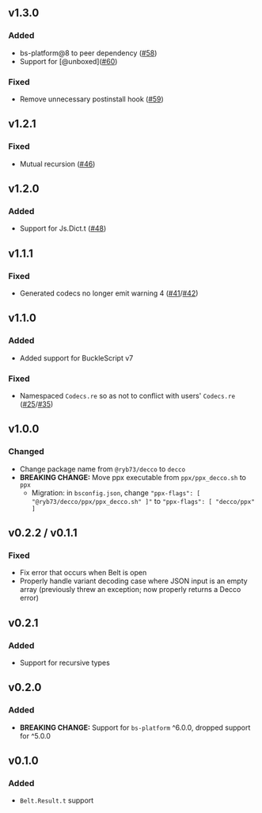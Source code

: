 ## v1.3.0
### Added
* bs-platform@8 to peer dependency ([#58](https://github.com/reasonml-labs/decco/pull/58))
* Support for \[@unboxed\]([#60](https://github.com/reasonml-labs/decco/pull/60))

### Fixed
* Remove unnecessary postinstall hook ([#59](https://github.com/reasonml-labs/decco/pull/59))

## v1.2.1
### Fixed
* Mutual recursion ([#46](https://github.com/reasonml-labs/decco/pull/46))

## v1.2.0
### Added
* Support for Js.Dict.t ([#48](https://github.com/reasonml-labs/decco/pull/48))

## v1.1.1
### Fixed
* Generated codecs no longer emit warning 4 ([#41](https://github.com/reasonml-labs/decco/issues/41)/[#42](https://github.com/reasonml-labs/decco/pull/42))

## v1.1.0
### Added
* Added support for BuckleScript v7

### Fixed
* Namespaced `Codecs.re` so as not to conflict with users' `Codecs.re` ([#25](https://github.com/reasonml-labs/decco/issues/25)/[#35](https://github.com/reasonml-labs/decco/pull/35))

## v1.0.0
### Changed
* Change package name from `@ryb73/decco` to `decco`
* **BREAKING CHANGE:** Move ppx executable from `ppx/ppx_decco.sh` to `ppx`
    * Migration: in `bsconfig.json`, change `"ppx-flags": [ "@ryb73/decco/ppx/ppx_decco.sh" ]"` to `"ppx-flags": [ "decco/ppx" ]`

## v0.2.2 / v0.1.1
### Fixed
* Fix error that occurs when Belt is open
* Properly handle variant decoding case where JSON input is an empty array (previously threw an exception; now properly returns a Decco error)

## v0.2.1
### Added
* Support for recursive types

## v0.2.0
### Added
* **BREAKING CHANGE:** Support for `bs-platform` ^6.0.0, dropped support for ^5.0.0

## v0.1.0
### Added
* `Belt.Result.t` support
